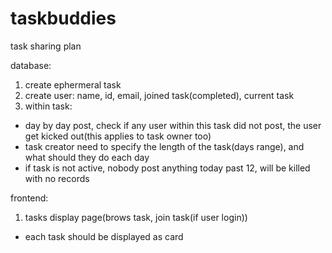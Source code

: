 # taskbuddies

task sharing plan

database:

1. create ephermeral task
2. create user: name, id, email, joined task(completed), current task
3. within task:

- day by day post, check if any user within this task did not post, the user get kicked out(this applies to task owner too)
- task creator need to specify the length of the task(days range), and what should they do each day
- if task is not active, nobody post anything today past 12, will be killed with no records

frontend:

1. tasks display page(brows task, join task(if user login))

- each task should be displayed as card
